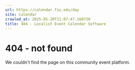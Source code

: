 ```yaml
---
url: https://calendar.fiu.edu/day
site: Calendar
crawled_at: 2025-05-20T11:07:47.160720
title: 404 - Localist Event Calendar Software
---
```


# 404 - not found
We couldn't find the page on this community event platform.
